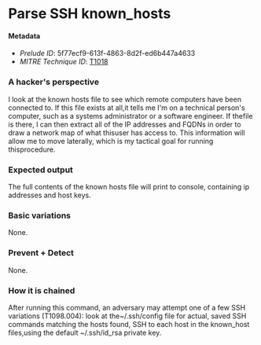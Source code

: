 
# Parse SSH known_hosts

#### Metadata

- *Prelude ID*: 5f77ecf9-613f-4863-8d2f-ed6b447a4633
- *MITRE Technique ID*: [T1018](https://attack.mitre.org/techniques/T1018/)

### A hacker's perspective

I look at the known hosts file to see which remote computers have been connected to. If this file exists at all,it tells me I'm on a technical person's computer, such as  a systems administrator or a software engineer. If thefile is there, I can then extract all of the IP addresses and FQDNs in order to draw a network map of what thisuser has access to. This information will allow me to move laterally, which is my tactical goal for running thisprocedure.

### Expected output

The full contents of the known hosts file will print to console, containing ip addresses and host keys.

### Basic variations

None.

### Prevent + Detect

None.

### How it is chained

After running this command, an adversary may attempt one of a few SSH variations (T1098.004): look at the~/.ssh/config file for actual, saved SSH commands matching the hosts found, SSH to each host in the known_host files,using the default ~/.ssh/id_rsa private key.
